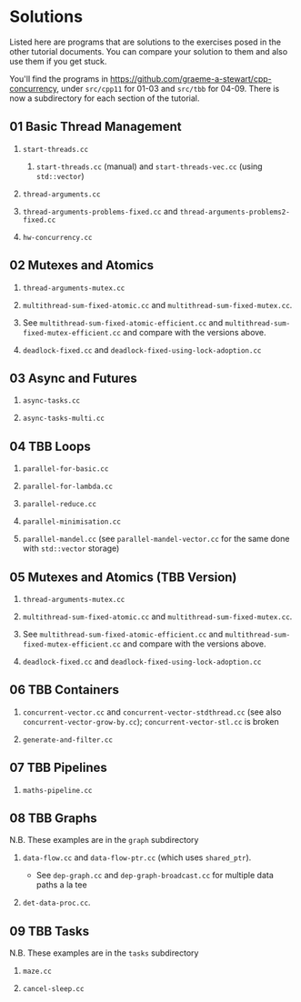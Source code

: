 # Solutions

Listed here are programs that are solutions to the exercises posed in the other tutorial documents. You can compare your solution to them and also use them if you get stuck.

You'll find the programs in
https://github.com/graeme-a-stewart/cpp-concurrency, under `src/cpp11` for
01-03 and `src/tbb` for 04-09. There is now a subdirectory for each section of
the tutorial.

## 01 Basic Thread Management

1. `start-threads.cc`
    1. `start-threads.cc` (manual) and `start-threads-vec.cc` (using
       `std::vector`)

2. `thread-arguments.cc`

3. `thread-arguments-problems-fixed.cc` and
   `thread-arguments-problems2-fixed.cc`

4. `hw-concurrency.cc`

## 02 Mutexes and Atomics

1. `thread-arguments-mutex.cc`

2. `multithread-sum-fixed-atomic.cc` and 
   `multithread-sum-fixed-mutex.cc`. 

3. See `multithread-sum-fixed-atomic-efficient.cc` and
   `multithread-sum-fixed-mutex-efficient.cc` and compare with the
   versions above.
   
4. `deadlock-fixed.cc` and
   `deadlock-fixed-using-lock-adoption.cc`

## 03 Async and Futures

1. `async-tasks.cc`

2. `async-tasks-multi.cc`


## 04 TBB Loops

1. `parallel-for-basic.cc`

2. `parallel-for-lambda.cc`

3. `parallel-reduce.cc`

4. `parallel-minimisation.cc`

5. `parallel-mandel.cc` (see `parallel-mandel-vector.cc` for the same done with `std::vector` storage)

## 05 Mutexes and Atomics (TBB Version)

1. `thread-arguments-mutex.cc`

2. `multithread-sum-fixed-atomic.cc` and 
   `multithread-sum-fixed-mutex.cc`. 

3. See `multithread-sum-fixed-atomic-efficient.cc` and
   `multithread-sum-fixed-mutex-efficient.cc` and compare with the
   versions above.
   
4. `deadlock-fixed.cc` and
   `deadlock-fixed-using-lock-adoption.cc`

## 06 TBB Containers

1. `concurrent-vector.cc` and `concurrent-vector-stdthread.cc` (see also `concurrent-vector-grow-by.cc`); `concurrent-vector-stl.cc` is broken

2. `generate-and-filter.cc`

## 07 TBB Pipelines

1. `maths-pipeline.cc`

## 08 TBB Graphs

N.B. These examples are in the `graph` subdirectory

1. `data-flow.cc` and `data-flow-ptr.cc` (which uses `shared_ptr`).

    * See `dep-graph.cc` and `dep-graph-broadcast.cc` for multiple data paths a la tee

2. `det-data-proc.cc`.

## 09 TBB Tasks

N.B. These examples are in the `tasks` subdirectory

1. `maze.cc`

2. `cancel-sleep.cc`

